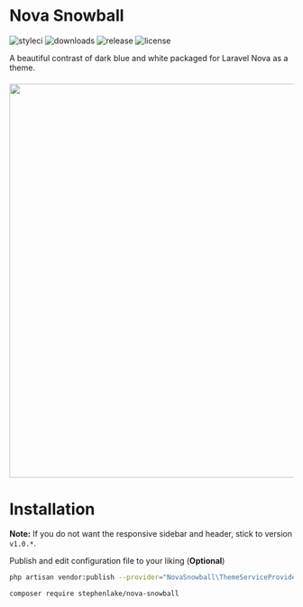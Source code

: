 # Nova Snowball
![styleci](https://github.styleci.io/repos/179909145/shield?branch=master&style=flat-square)
![downloads](https://img.shields.io/packagist/dt/stephenlake/nova-snowball.svg?style=flat-square)
![release](https://img.shields.io/github/release/stephenlake/nova-snowball.svg?style=flat-square)
![license](https://img.shields.io/badge/license-MIT-blue.svg?style=flat-square)

A beautiful contrast of dark blue and white packaged for Laravel Nova as a theme.


<h6 align="center">
  <img src="https://i.imgur.com/kPavc5c.png" width="700">
</h6>

# Installation

**Note:** If you do not want the responsive sidebar and header, stick to version `v1.0.*`.


Publish and edit configuration file to your liking (**Optional**)
```bash
php artisan vendor:publish --provider="NovaSnowball\ThemeServiceProvider" --tag="config"
```

```bash
composer require stephenlake/nova-snowball
```
